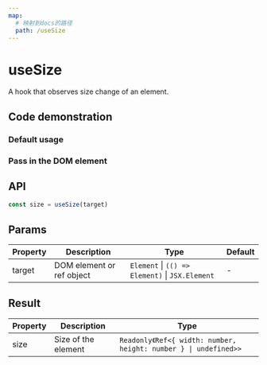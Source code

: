 ```yaml
---
map:
  # 映射到docs的路径
  path: /useSize
---
```


# useSize

A hook that observes size change of an element.

## Code demonstration

### Default usage

<demo src="./demo/demo.vue"
  language="vue"
  title="Default usage"
  desc="useSize can receive ref as argument"> </demo>

### Pass in the DOM element

<demo src="./demo/demo1.vue"
  language="vue"
  title="Pass in the DOM element"
  desc="useSize can receive a dom element as parameter. In SSR scenarios, you can pass in function ()=>dom"> </demo>

## API

```typescript
const size = useSize(target)
```

## Params

| Property | Description               | Type                                            | Default |
| -------- | ------------------------- | ----------------------------------------------- | ------- |
| target   | DOM element or ref object | `Element` \| `(() => Element)` \| `JSX.Element` | -       |

## Result

| Property | Description | Type |
| --- | --- | --- |
| size | Size of the element | `Readonly《Ref<{ width: number, height: number } \| undefined>>` |
